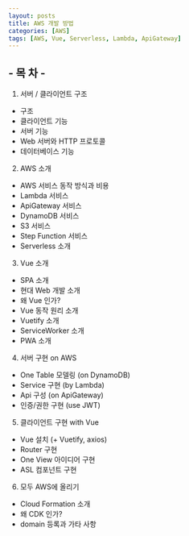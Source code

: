 ```yaml
---
layout: posts
title: AWS 개발 방법
categories: [AWS]
tags: [AWS, Vue, Serverless, Lambda, ApiGateway]
---
```

## - 목 차 -
1. 서버 / 클라이언트 구조
 - 구조
 - 클라이언트 기능
 - 서버 기능
 - Web 서버와 HTTP 프로토콜
 - 데이터베이스 기능
2. AWS 소개
 - AWS 서비스 동작 방식과 비용
 - Lambda 서비스
 - ApiGateway 서비스
 - DynamoDB 서비스
 - S3 서비스
 - Step Function 서비스
 - Serverless 소개
3. Vue 소개
 - SPA 소개
 - 현대 Web 개발 소개
 - 왜 Vue 인가?
 - Vue 동작 원리 소개
 - Vuetify 소개
 - ServiceWorker 소개
 - PWA 소개
4. 서버 구현 on AWS
 - One Table 모델링 (on DynamoDB)
 - Service 구현 (by Lambda)
 - Api 구성 (on ApiGateway)
 - 인증/권한 구현 (use JWT)
5. 클라이언트 구현 with Vue
 - Vue 설치 (+ Vuetify, axios)
 - Router 구현
 - One View 아이디어 구현
 - ASL 컴포넌트 구현
6. 모두 AWS에 올리기
 - Cloud Formation 소개
 - 왜 CDK 인가?
 - domain 등록과 가타 사항
